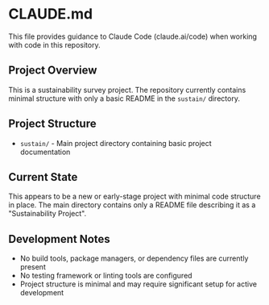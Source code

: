 # CLAUDE.md

This file provides guidance to Claude Code (claude.ai/code) when working with code in this repository.

## Project Overview

This is a sustainability survey project. The repository currently contains minimal structure with only a basic README in the `sustain/` directory.

## Project Structure

- `sustain/` - Main project directory containing basic project documentation

## Current State

This appears to be a new or early-stage project with minimal code structure in place. The main directory contains only a README file describing it as a "Sustainability Project".

## Development Notes

- No build tools, package managers, or dependency files are currently present
- No testing framework or linting tools are configured
- Project structure is minimal and may require significant setup for active development